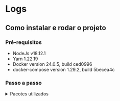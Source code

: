 # Logs

## Como instalar e rodar o projeto

### Pré-requisitos

-   NodeJs v18.12.1
-   Yarn 1.22.19
-   Docker version 24.0.5, build ced0996
-   docker-compose version 1.29.2, build 5becea4c

### Passo a passo

<details>
<summary>Pacotes utilizados</summary>

```bash
yarn add agentkeepalive \
    axios \
    axios-retry \
    dotenv \
    express \
    express-async-errors \
    helmet \
    moment-timezone \
    mongoose \
    morgan \
    reflect-metadata \
    uuid \
    winston \
    winston-elasticsearch \
    youch \
    yup

# Development
yarn add @swc/cli \
    @swc/core \
    @swc/jest \
    @types/express \
    @types/jest \
    @types/morgan \
    @types/node \
    @types/uuid \
    @typescript-eslint/eslint-plugin \
    @typescript-eslint/parser \
    eslint \
    eslint-config-standard \
    eslint-plugin-import \
    eslint-plugin-n \
    eslint-plugin-promise \
    git-commit-msg-linter \
    husky \
    jest \
    lint-staged \
    npm-run-all \
    ts-jest \
    ts-node-dev \
    tsconfig-paths \
    tscpaths \
    typescript -D
```
